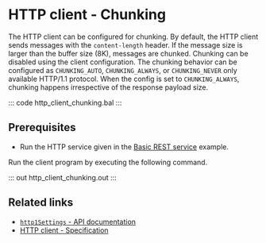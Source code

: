 # HTTP client - Chunking

The HTTP client can be configured for chunking. By default, the HTTP client sends messages with the `content-length` header. If the message size is larger than the buffer size (8K), messages are chunked. Chunking can be disabled using the client configuration. The chunking behavior can be configured as `CHUNKING_AUTO`, `CHUNKING_ALWAYS`, or `CHUNKING_NEVER` only available HTTP/1.1 protocol. When the config is set to `CHUNKING_ALWAYS`, chunking happens irrespective of the response payload size.

::: code http_client_chunking.bal :::

## Prerequisites
- Run the HTTP service given in the [Basic REST service](/learn/by-example/http-basic-rest-service/) example.

Run the client program by executing the following command.

::: out http_client_chunking.out :::

## Related links
- [`http1Settings` - API documentation](https://lib.ballerina.io/ballerina/http/latest#ClientHttp1Settings)
- [HTTP client - Specification](https://ballerina.io/spec/http/#24-client)
